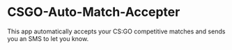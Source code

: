 # CSGO-Auto-Match-Accepter
This app automatically accepts your CS:GO competitive matches and sends you an SMS to let you know.

